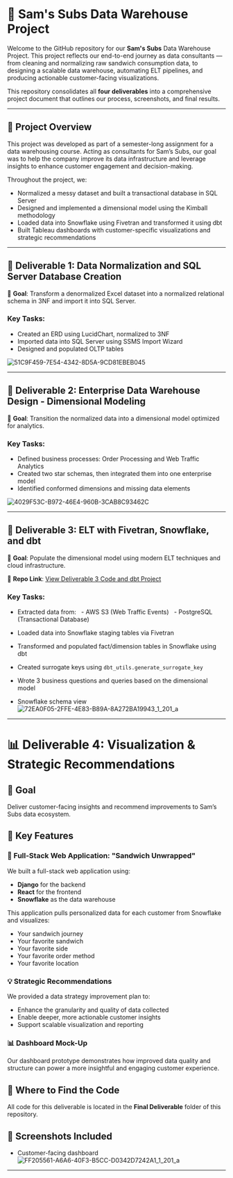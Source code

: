 # 🥪 Sam's Subs Data Warehouse Project

Welcome to the GitHub repository for our **Sam's Subs** Data Warehouse Project. This project reflects our end-to-end journey as data consultants — from cleaning and normalizing raw sandwich consumption data, to designing a scalable data warehouse, automating ELT pipelines, and producing actionable customer-facing visualizations.

This repository consolidates all **four deliverables** into a comprehensive project document that outlines our process, screenshots, and final results.

---

## 📘 Project Overview

This project was developed as part of a semester-long assignment for a data warehousing course. Acting as consultants for Sam’s Subs, our goal was to help the company improve its data infrastructure and leverage insights to enhance customer engagement and decision-making.

Throughout the project, we:

- Normalized a messy dataset and built a transactional database in SQL Server
- Designed and implemented a dimensional model using the Kimball methodology
- Loaded data into Snowflake using Fivetran and transformed it using dbt
- Built Tableau dashboards with customer-specific visualizations and strategic recommendations

---

## 🧩 Deliverable 1: Data Normalization and SQL Server Database Creation

📌 **Goal**: Transform a denormalized Excel dataset into a normalized relational schema in 3NF and import it into SQL Server.

### Key Tasks:
- Created an ERD using LucidChart, normalized to 3NF
- Imported data into SQL Server using SSMS Import Wizard
- Designed and populated OLTP tables

![51C9F459-7E54-4342-8D5A-9CD81EBEB045](https://github.com/user-attachments/assets/703cb808-fd03-41ef-a6f3-c8288cfdfcd8)

---

## 🧱 Deliverable 2: Enterprise Data Warehouse Design - Dimensional Modeling

📌 **Goal**: Transition the normalized data into a dimensional model optimized for analytics.

### Key Tasks:
- Defined business processes: Order Processing and Web Traffic Analytics
- Created two star schemas, then integrated them into one enterprise model
- Identified conformed dimensions and missing data elements

  
![4029F53C-B972-46E4-960B-3CAB8C93462C](https://github.com/user-attachments/assets/b754dfb3-b104-4ac3-98b2-4b6cb1944e93)

---

## 🔄 Deliverable 3: ELT with Fivetran, Snowflake, and dbt

📌 **Goal**: Populate the dimensional model using modern ELT techniques and cloud infrastructure.

🔗 **Repo Link**: [View Deliverable 3 Code and dbt Project](https://github.com/hopemts/dw_dbt.git)

### Key Tasks:
- Extracted data from:
  - AWS S3 (Web Traffic Events)
  - PostgreSQL (Transactional Database)
- Loaded data into Snowflake staging tables via Fivetran
- Transformed and populated fact/dimension tables in Snowflake using dbt
- Created surrogate keys using `dbt_utils.generate_surrogate_key`
- Wrote 3 business questions and queries based on the dimensional model


- Snowflake schema view
![72EA0F05-2FFE-4E83-B89A-8A272BA19943_1_201_a](https://github.com/user-attachments/assets/03b86882-9247-4641-9678-8608bd4a26b3)


---

# 📊 Deliverable 4: Visualization & Strategic Recommendations

## 📌 Goal
Deliver customer-facing insights and recommend improvements to Sam’s Subs data ecosystem.

## 🧠 Key Features

### 🔧 Full-Stack Web Application: "Sandwich Unwrapped"
We built a full-stack web application using:
- **Django** for the backend
- **React** for the frontend
- **Snowflake** as the data warehouse

This application pulls personalized data for each customer from Snowflake and visualizes:
- Your sandwich journey
- Your favorite sandwich
- Your favorite side
- Your favorite order method
- Your favorite location

### 💡 Strategic Recommendations
We provided a data strategy improvement plan to:
- Enhance the granularity and quality of data collected
- Enable deeper, more actionable customer insights
- Support scalable visualization and reporting

### 📊 Dashboard Mock-Up
Our dashboard prototype demonstrates how improved data quality and structure can power a more insightful and engaging customer experience.

## 📁 Where to Find the Code
All code for this deliverable is located in the **Final Deliverable** folder of this repository.

## 📸 Screenshots Included
- Customer-facing dashboard
![FF205561-A6A6-40F3-B5CC-D0342D7242A1_1_201_a](https://github.com/user-attachments/assets/71c42cc9-3781-41f1-9d36-ce33ed86616a)


---
